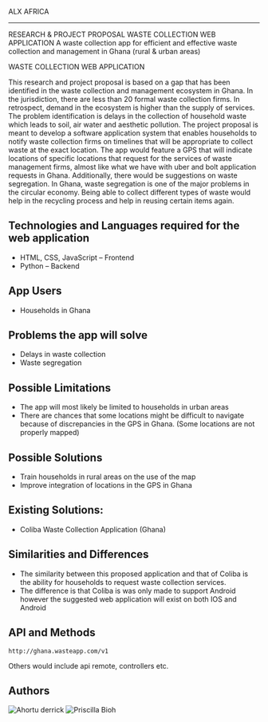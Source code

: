 ALX AFRICA
<hr>
RESEARCH & PROJECT PROPOSAL
WASTE COLLECTION WEB APPLICATION
A waste collection app for efficient and effective waste collection and management in Ghana (rural & urban areas)

WASTE COLLECTION WEB APPLICATION

This research and project proposal is based on a gap that has been identified in the waste collection and management ecosystem in Ghana.
In the jurisdiction, there are less than 20 formal waste collection firms. In retrospect, demand in the ecosystem is higher than the supply of services.
The problem identification is delays in the collection of household waste which leads to soil, air water and aesthetic pollution.
The project proposal is meant to develop a software application system that enables households to notify waste collection firms on timelines that will be appropriate to collect waste at the exact location.
The app would feature a GPS that will indicate locations of specific locations that request for the services of waste management firms, almost like what we have with uber and bolt application requests in Ghana.
Additionally, there would be suggestions on waste segregation. In Ghana, waste segregation is one of the major problems in the circular economy. 
Being able to collect different types of waste would help in the recycling process and help in reusing certain items again.

## Technologies and Languages required for the web application
- HTML, CSS, JavaScript – Frontend
- Python – Backend

## App Users
- Households in Ghana

## Problems the app will solve
- Delays in waste collection
- Waste segregation

## Possible Limitations
- The app will most likely be limited to households in urban areas
- There are chances that some locations might be difficult to navigate because of discrepancies in the GPS in Ghana. (Some locations are not properly mapped)

## Possible Solutions
- Train households in rural areas on the use of the map
- Improve integration of locations in the GPS in Ghana


## Existing Solutions:
- Coliba Waste Collection Application (Ghana)

## Similarities and Differences
- The similarity between this proposed application and that of Coliba is the ability for households to request waste collection services.
- The difference is that Coliba is was only made to support Android however the suggested web application will exist on both IOS and Android


## API and Methods
```
http://ghana.wasteapp.com/v1
```
Others would include api remote, controllers etc.

## Authors
![Ahortu derrick](https://github.com/Ahortu90)
![Priscilla Bioh](https://github.com/Prissylove)